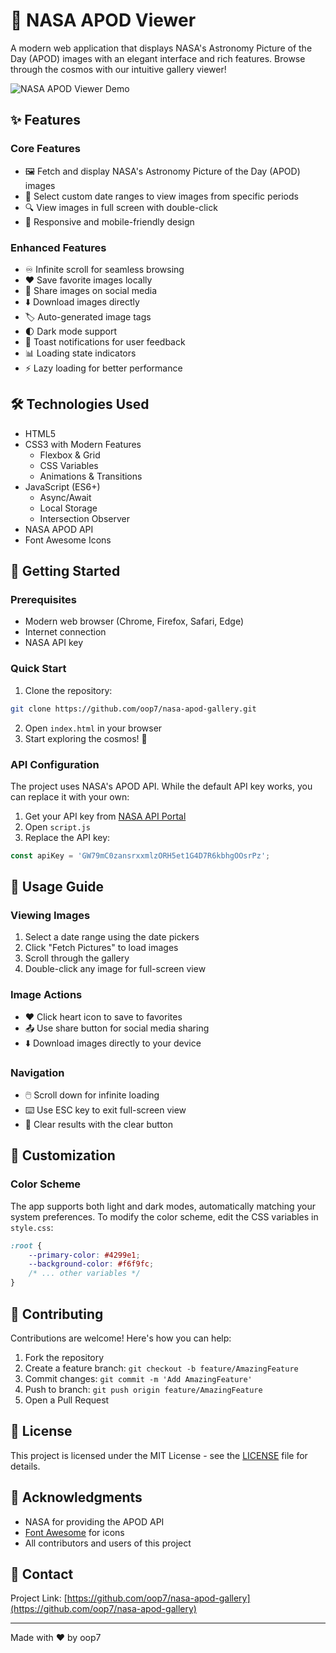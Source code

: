 # 🌌 NASA APOD Viewer

A modern web application that displays NASA's Astronomy Picture of the Day (APOD) images with an elegant interface and rich features. Browse through the cosmos with our intuitive gallery viewer!

![NASA APOD Viewer Demo](demo.gif)

## ✨ Features

### Core Features
- 🖼️ Fetch and display NASA's Astronomy Picture of the Day (APOD) images
- 📅 Select custom date ranges to view images from specific periods
- 🔍 View images in full screen with double-click
- 📱 Responsive and mobile-friendly design

### Enhanced Features
- ♾️ Infinite scroll for seamless browsing
- ❤️ Save favorite images locally
- 🔄 Share images on social media
- ⬇️ Download images directly
- 🏷️ Auto-generated image tags
- 🌓 Dark mode support
- 🔔 Toast notifications for user feedback
- 📊 Loading state indicators
- ⚡ Lazy loading for better performance

## 🛠️ Technologies Used

- HTML5
- CSS3 with Modern Features
  - Flexbox & Grid
  - CSS Variables
  - Animations & Transitions
- JavaScript (ES6+)
  - Async/Await
  - Local Storage
  - Intersection Observer
- NASA APOD API
- Font Awesome Icons

## 🚀 Getting Started

### Prerequisites
- Modern web browser (Chrome, Firefox, Safari, Edge)
- Internet connection
- NASA API key

### Quick Start
1. Clone the repository:
```bash
git clone https://github.com/oop7/nasa-apod-gallery.git
```

2. Open `index.html` in your browser
3. Start exploring the cosmos! 🌠

### API Configuration
The project uses NASA's APOD API. While the default API key works, you can replace it with your own:

1. Get your API key from [NASA API Portal](https://api.nasa.gov/)
2. Open `script.js`
3. Replace the API key:
```javascript
const apiKey = 'GW79mC0zansrxxmlzORH5et1G4D7R6kbhgOOsrPz';
```

## 📱 Usage Guide

### Viewing Images
1. Select a date range using the date pickers
2. Click "Fetch Pictures" to load images
3. Scroll through the gallery
4. Double-click any image for full-screen view

### Image Actions
- ❤️ Click heart icon to save to favorites
- 📤 Use share button for social media sharing
- ⬇️ Download images directly to your device

### Navigation
- 🖱️ Scroll down for infinite loading
- ⌨️ Use ESC key to exit full-screen view
- 🔄 Clear results with the clear button

## 🎨 Customization

### Color Scheme
The app supports both light and dark modes, automatically matching your system preferences. To modify the color scheme, edit the CSS variables in `style.css`:

```css
:root {
    --primary-color: #4299e1;
    --background-color: #f6f9fc;
    /* ... other variables */
}
```

## 🤝 Contributing

Contributions are welcome! Here's how you can help:

1. Fork the repository
2. Create a feature branch: `git checkout -b feature/AmazingFeature`
3. Commit changes: `git commit -m 'Add AmazingFeature'`
4. Push to branch: `git push origin feature/AmazingFeature`
5. Open a Pull Request

## 📝 License

This project is licensed under the MIT License - see the [LICENSE](LICENSE) file for details.

## 🙏 Acknowledgments

- NASA for providing the APOD API
- [Font Awesome](https://fontawesome.com/) for icons
- All contributors and users of this project

## 📧 Contact

Project Link: [https://github.com/oop7/nasa-apod-gallery](https://github.com/oop7/nasa-apod-gallery)

---
Made with ❤️ by oop7

